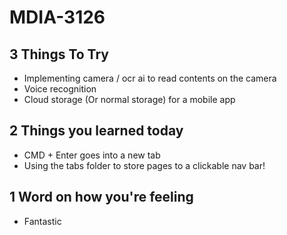 # MDIA-3126

## 3 Things To Try
- Implementing camera / ocr ai to read contents on the camera
- Voice recognition
- Cloud storage (Or normal storage) for a mobile app

## 2 Things you learned today
- CMD + Enter goes into a new tab
- Using the tabs folder to store pages to a clickable nav bar!

## 1 Word on how you're feeling
- Fantastic
